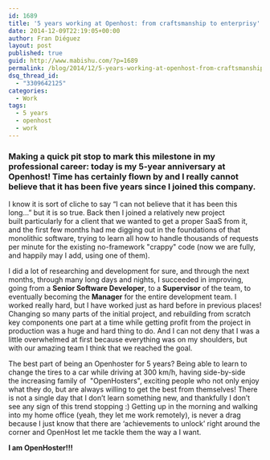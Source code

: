 ```yaml
---
id: 1689
title: '5 years working at Openhost: from craftsmanship to enterprisy'
date: 2014-12-09T22:19:05+00:00
author: Fran Diéguez
layout: post
published: true
guid: http://www.mabishu.com/?p=1689
permalink: /blog/2014/12/5-years-working-at-openhost-from-craftsmanship-to-enterprisy/
dsq_thread_id:
  - "3309642125"
categories:
  - Work
tags:
  - 5 years
  - openhost
  - work
---
```

<h3 class="post-title">Making a quick pit stop to mark this milestone in my professional career: today is my 5-year anniversary at Openhost! Time has certainly flown by and I really cannot believe that it has been five years since I joined this company.</h3>

I know it is sort of cliche to say “I can not believe that it has been this long…” but it is so true. Back then I joined a relatively new project built particularly for a client that we wanted to get a proper SaaS from it, and the first few months had me digging out in the foundations of that monolithic software, trying to learn all how to handle thousands of requests per minute for the existing no-framework "crappy" code (now we are fully, and happily may I add, using one of them).

I did a lot of researching and development for sure, and through the next months, through many long days and nights, I succeeded in improving, going from a <strong>Senior Software Developer</strong>, to a <strong>Supervisor</strong> of the team, to eventually becoming the <strong>Manager</strong> for the entire development team. I worked really hard, but I have worked just as hard before in previous places! Changing so many parts of the initial project, and rebuilding from scratch key components one part at a time while getting profit from the project in production was a huge and hard thing to do. And I can not deny that I was a little overwhelmed at first because everything was on my shoulders, but with our amazing team I think that we reached the goal.

The best part of being an Openhoster for 5 years? Being able to learn to change the tires to a car while driving at 300 km/h, having side-by-side the increasing family of  "OpenHosters", exciting people who not only enjoy what they do, but are always willing to get the best from themselves! There is not a single day that I don’t learn something new, and thankfully I don’t see any sign of this trend stopping :) Getting up in the morning and walking into my home office (yeah, they let me work remotely), is never a drag because I just know that there are ‘achievements to unlock’ right around the corner and OpenHost let me tackle them the way a I want.

**I am OpenHoster!!!**